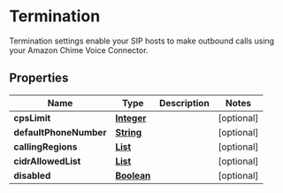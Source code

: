 

# Termination

Termination settings enable your SIP hosts to make outbound calls using your Amazon Chime Voice Connector.

## Properties

| Name | Type | Description | Notes |
|------------ | ------------- | ------------- | -------------|
|**cpsLimit** | [**Integer**](Integer.md) |  |  [optional] |
|**defaultPhoneNumber** | [**String**](String.md) |  |  [optional] |
|**callingRegions** | [**List**](List.md) |  |  [optional] |
|**cidrAllowedList** | [**List**](List.md) |  |  [optional] |
|**disabled** | [**Boolean**](Boolean.md) |  |  [optional] |



